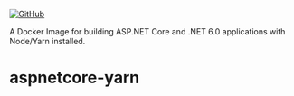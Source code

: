 [![GitHub](https://img.shields.io/github/license/muneebrbaig/vs-code-snippets?color=2da44e)](https://github.com/muneebrbaig/vs-code-snippets/blob/master/LICENSE)

A Docker Image for building ASP.NET Core and .NET 6.0 applications with Node/Yarn installed.



# aspnetcore-yarn